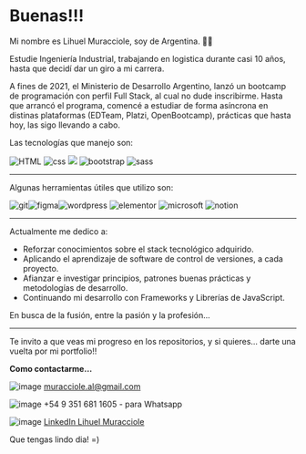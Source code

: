  # Buenas!!!

 Mi nombre es Lihuel Muracciole, soy de Argentina. 👋🏼

Estudie Ingeniería Industrial, trabajando en logistica durante casi 10 años, hasta que decidí dar un giro a mi carrera.

A fines de 2021, el Ministerio de Desarrollo Argentino, lanzó un bootcamp de programación con perfil Full Stack, al cual no dude inscribirme. Hasta que arrancó el programa, comencé a estudiar de forma asíncrona en distinas plataformas (EDTeam, Platzi, OpenBootcamp), prácticas que hasta hoy, las sigo llevando a cabo. 

Las tecnologías que manejo son:

![HTML](https://cdn0.iconfinder.com/data/icons/HTML5/32/HTML_Logo.png "HTML") ![css](https://cdn1.iconfinder.com/data/icons/logotypes/32/badge-css-3-32.png) ![](https://cdn4.iconfinder.com/data/icons/logos-and-brands/512/187_Js_logo_logos-32.png) ![bootstrap](https://cdn0.iconfinder.com/data/icons/long-shadow-web-icons/512/boostrap-32.png) ![sass](https://cdn4.iconfinder.com/data/icons/logos-and-brands/512/288_Sass_logo-32.png "sass")


-------------
Algunas herramientas útiles que utilizo son:

![git](https://cdn3.iconfinder.com/data/icons/social-media-2169/24/social_media_social_media_logo_git-32.png "git")![figma](https://cdn4.iconfinder.com/data/icons/logos-brands-in-colors/3000/figma-logo-32.png "figma")![wordpress](https://cdn3.iconfinder.com/data/icons/social-media-2169/24/social_media_social_media_logo_wordpress-32.png "wordpress") ![elementor](https://cdn0.iconfinder.com/data/icons/font-awesome-brands-vol-1/512/elementor-32.png "elementor") ![microsoft](https://cdn3.iconfinder.com/data/icons/popular-services-brands-vol-2/512/microsoft-office-32.png "microsoft") ![notion](https://cdn1.iconfinder.com/data/icons/radix/15/notion-logo-32.png "notion")


--------------

Actualmente me dedico a:
* Reforzar conocimientos sobre el stack tecnológico adquirido.
* Aplicando el aprendizaje de software de control de versiones, a cada proyecto.
* Afianzar e investigar principios, patrones buenas prácticas y metodologías de desarrollo.
* Continuando mi desarrollo con Frameworks y Librerías de JavaScript.


En busca de la fusión, entre la pasión y la profesión...

--------------

Te invito a que veas mi progreso en los repositorios, y si quieres... darte una vuelta por mi portfolio!!


**Como contactarme...**

![image](https://user-images.githubusercontent.com/110037132/198204899-427e9bb5-8db7-4324-bb96-d8a7cc8ecf17.png)     muracciole.al@gmail.com

![image](https://user-images.githubusercontent.com/110037132/198205358-82ab61fe-5b9b-48c6-b818-4bd0a61a5250.png)     +54 9 351 681 1605 - para Whatsapp

![image](https://user-images.githubusercontent.com/110037132/198205594-84e81494-f931-428d-aa78-839a85fa507f.png) [LinkedIn Lihuel Muracciole](https://www.linkedin.com/in/a-lihuel-muracciole-89088a96/ "LinkedIn Lihuel Muracciole")


Que tengas lindo dia! =)
